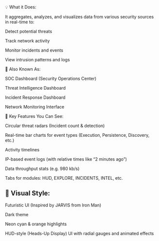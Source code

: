 💡 What it Does:

It aggregates, analyzes, and visualizes data from various security sources in real-time to:

Detect potential threats

Track network activity

Monitor incidents and events

View intrusion patterns and logs

🔧 Also Known As:

SOC Dashboard (Security Operations Center)

Threat Intelligence Dashboard

Incident Response Dashboard

Network Monitoring Interface

📌 Key Features You Can See:

Circular threat radars (Incident count & detection)

Real-time bar charts for event types (Execution, Persistence, Discovery, etc.)

Activity timelines

IP-based event logs (with relative times like “2 minutes ago”)

Data throughput stats (e.g. 980 kb/s)

Tabs for modules: HUD, EXPLORE, INCIDENTS, INTEL, etc.


## 🎨 Visual Style:

Futuristic UI (Inspired by JARVIS from Iron Man)

Dark theme

Neon cyan & orange highlights

HUD-style (Heads-Up Display) UI with radial gauges and animated effects